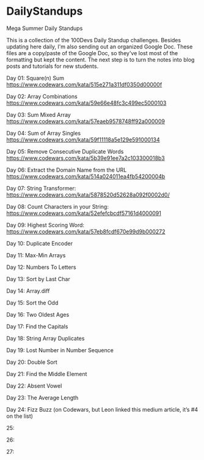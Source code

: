 # DailyStandups
Mega Summer Daily Standups

This is a collection of the 100Devs Daily Standup challenges. Besides updating here daily, I'm also sending out an organized Google Doc.  These files are a copy/paste of the Google Doc, so they've lost most of the formatting but kept the content.  The next step is to turn the notes into blog posts and tutorials for new students.

Day 01: Square(n) Sum 
https://www.codewars.com/kata/515e271a311df0350d00000f

Day 02:  Array Combinations 
https://www.codewars.com/kata/59e66e48fc3c499ec5000103

Day 03: Sum Mixed Array 
https://www.codewars.com/kata/57eaeb9578748ff92a000009

Day 04: Sum of Array Singles 
https://www.codewars.com/kata/59f11118a5e129e591000134

Day 05: Remove Consecutive Duplicate Words 
https://www.codewars.com/kata/5b39e91ee7a2c103300018b3

Day 06: Extract the Domain Name from the URL 
https://www.codewars.com/kata/514a024011ea4fb54200004b

Day 07: String Transformer: 
https://www.codewars.com/kata/5878520d52628a092f0002d0/

Day 08: Count Characters in your String:
https://www.codewars.com/kata/52efefcbcdf57161d4000091

Day 09: Highest Scoring Word:
https://www.codewars.com/kata/57eb8fcdf670e99d9b000272 

Day 10: Duplicate Encoder

Day 11: Max-Min Arrays

Day 12: Numbers To Letters

Day 13: Sort by Last Char 

Day 14: Array.diff 

Day 15: Sort the Odd 

Day 16: Two Oldest Ages

Day 17: Find the Capitals

Day 18: String Array Duplicates

Day 19: Lost Number in Number Sequence 

Day 20: Double Sort 

Day 21: Find the Middle Element 

Day 22: Absent Vowel 

Day 23: The Average Length 

Day 24: Fizz Buzz (on Codewars, but Leon linked this medium article, it’s #4 on the list) 

25:

26:

27:
